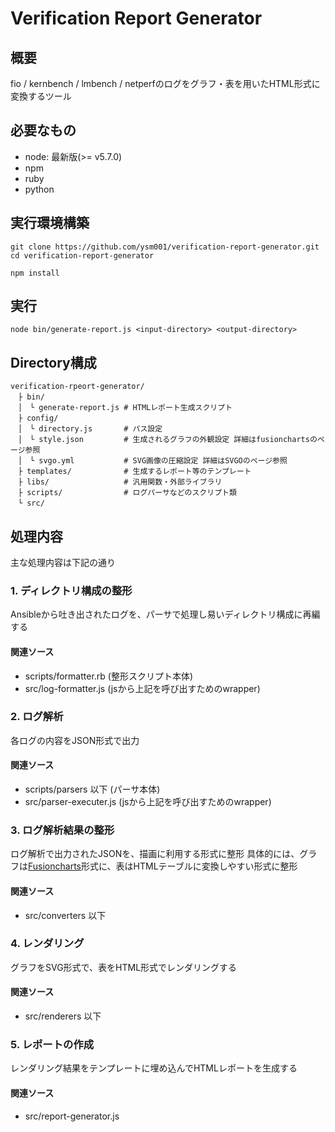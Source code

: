 # Verification Report Generator

## 概要
fio / kernbench / lmbench / netperfのログをグラフ・表を用いたHTML形式に変換するツール

## 必要なもの
- node: 最新版(>= v5.7.0)
- npm
- ruby
- python

## 実行環境構築
```
git clone https://github.com/ysm001/verification-report-generator.git
cd verification-report-generator

npm install
```

## 実行

```
node bin/generate-report.js <input-directory> <output-directory>
```

## Directory構成
```
verification-rpeort-generator/
　├ bin/
　│　└ generate-report.js # HTMLレポート生成スクリプト
　├ config/
　│　└ directory.js       # パス設定
　│　└ style.json         # 生成されるグラフの外観設定 詳細はfusionchartsのページ参照
　│　└ svgo.yml           # SVG画像の圧縮設定 詳細はSVGOのページ参照
　├ templates/          　# 生成するレポート等のテンプレート
　├ libs/             　  # 汎用関数・外部ライブラリ
　├ scripts/            　# ログパーサなどのスクリプト類
　└ src/
```

## 処理内容
主な処理内容は下記の通り

### 1. ディレクトリ構成の整形
Ansibleから吐き出されたログを、パーサで処理し易いディレクトリ構成に再編する
#### 関連ソース
- scripts/formatter.rb (整形スクリプト本体)
- src/log-formatter.js (jsから上記を呼び出すためのwrapper)

### 2. ログ解析
各ログの内容をJSON形式で出力
#### 関連ソース
- scripts/parsers 以下    (パーサ本体)
- src/parser-executer.js (jsから上記を呼び出すためのwrapper)

### 3. ログ解析結果の整形
ログ解析で出力されたJSONを、描画に利用する形式に整形
具体的には、グラフは[Fusioncharts](http://www.fusioncharts.com/)形式に、表はHTMLテーブルに変換しやすい形式に整形
#### 関連ソース
- src/converters 以下

### 4. レンダリング
グラフをSVG形式で、表をHTML形式でレンダリングする
#### 関連ソース
- src/renderers 以下

### 5. レポートの作成
レンダリング結果をテンプレートに埋め込んでHTMLレポートを生成する
#### 関連ソース
- src/report-generator.js

